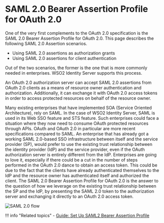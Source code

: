 # SAML 2.0 Bearer Assertion Profile for OAuth 2.0

One of the very first complements to the OAuth 2.0 specification is the
SAML 2.0 Bearer Assertion Profile for OAuth 2.0. This page describes the following SAML 2.0 Assertion scenarios.

-   Using SAML 2.0 assertions as authorization grants
-   Using SAML 2.0 assertions for client authentication

Out of the two scenarios, the former is the one that is more
commonly needed in enterprises. WSO2 Identity Server supports this
process.

An OAuth 2.0 authorization server can accept
SAML 2.0 assertions from OAuth 2.0 clients as a means of resource owner
authentication and authorization. Additionally, it can exchange it with
OAuth 2.0 access tokens in order to access protected resources on behalf
of the resource owner.

Many existing enterprises that have implemented SOA (Service Oriented Architecture),
rely on SAML. In the case of WSO2 Identity Server, SAML is used in its Web SSO feature
and STS feature. Such enterprises could face a situation where they now
need to consume OAuth protected resources through APIs. OAuth and OAuth
2.0 in particular are more recent specifications compared to SAML. An
enterprise that has already got a working SAML 2.0-based SSO
infrastructure between itself and the service provider (SP), would prefer
to use the existing trust relationship between the identity provider
(IdP) and the service provider, even if the OAuth authorization server
is entirely different from the IdP. Enterprises are going to love it, especially if there could be a cut in the number 
of steps performed in the OAuth 2.0 dance to obtain an access token. This could be due to the fact that the clients have
already authenticated themselves to the IdP and the resource owner has authenticated itself and authorized the client.
The SAML 2.0 Bearer Assertion Profile for OAuth 2.0 is the
answer to the question of how we leverage on the existing trust
relationship between the SP and the IdP, by presenting the SAML 2.0
token to the authorization server and exchanging it directly to an OAuth
2.0 access token.


![SAML 2.0 flow]({{base_path}}/assets/img/concepts/saml-2.0-flow.jpg)

!!! info "Related topics"
        - [Guide: Set Up SAML2 Bearer Assertion Profile]({{base_path}}/guides/access-delegation/saml2-bearer-assertion-profile)
        <!-- - [Quick Start: Set Up SAML2 Bearer Assertion Profile]({{base_path}}/quick-starts/saml2-bearer-assertion-profile) -->
